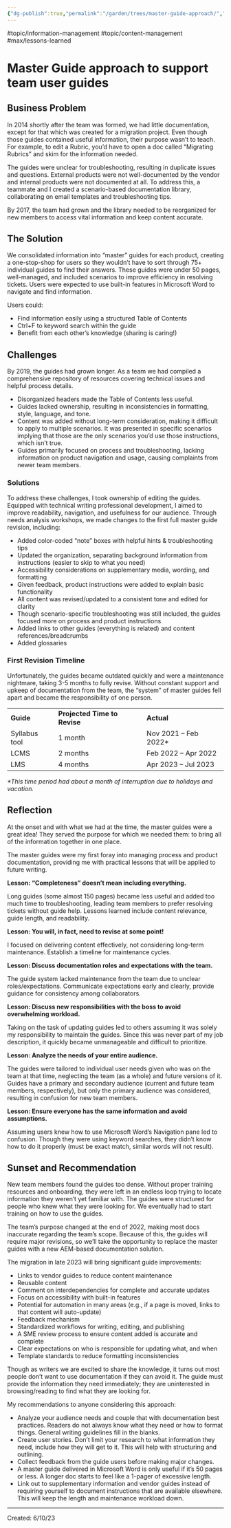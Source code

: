 ```yaml
---
{"dg-publish":true,"permalink":"/garden/trees/master-guide-approach/","created":"2024-12-14T14:07:39.551-05:00","updated":"2025-01-31T23:06:53.088-05:00"}
---
```


#topic/information-management #topic/content-management #max/lessons-learned

# Master Guide approach to support team user guides

## Business Problem

In 2014 shortly after the team was formed, we had little documentation, except for that which was created for a migration project. Even though those guides contained useful information, their purpose wasn’t to teach. For example, to edit a Rubric, you’d have to open a doc called “Migrating Rubrics” and skim for the information needed.

The guides were unclear for troubleshooting, resulting in duplicate issues and questions. External products were not well-documented by the vendor and internal products were not documented at all. To address this, a teammate and I created a scenario-based documentation library, collaborating on email templates and troubleshooting tips.

By 2017, the team had grown and the library needed to be reorganized for new members to access vital information and keep content accurate.

## The Solution

We consolidated information into “master” guides for each product, creating a one-stop-shop for users so they wouldn’t have to sort through 75+ individual guides to find their answers. These guides were under 50 pages, well-managed, and included scenarios to improve efficiency in resolving tickets. Users were expected to use built-in features in Microsoft Word to navigate and find information.

Users could:

- Find information easily using a structured Table of Contents
- Ctrl+F to keyword search within the guide
- Benefit from each other’s knowledge (sharing is caring!)

## Challenges

By 2019, the guides had grown longer. As a team we had compiled a comprehensive repository of resources covering technical issues and helpful process details.

- Disorganized headers made the Table of Contents less useful.
- Guides lacked ownership, resulting in inconsistencies in formatting, style, language, and tone.
- Content was added without long-term consideration, making it difficult to apply to multiple scenarios. It was presented in specific scenarios implying that those are the only scenarios you’d use those instructions, which isn’t true.
- Guides primarily focused on process and troubleshooting, lacking information on product navigation and usage, causing complaints from newer team members.

### Solutions

To address these challenges, I took ownership of editing the guides. Equipped with technical writing professional development, I aimed to improve readability, navigation, and usefulness for our audience. Through needs analysis workshops, we made changes to the first full master guide revision, including:

- Added color-coded “note” boxes with helpful hints & troubleshooting tips
- Updated the organization, separating background information from instructions (easier to skip to what you need)
- Accessibility considerations on supplementary media, wording, and formatting
- Given feedback, product instructions were added to explain basic functionality
- All content was revised/updated to a consistent tone and edited for clarity
- Though scenario-specific troubleshooting was still included, the guides focused more on process and product instructions
- Added links to other guides (everything is related) and content references/breadcrumbs
- Added glossaries

### First Revision Timeline

Unfortunately, the guides became outdated quickly and were a maintenance nightmare, taking 3-5 months to fully revise. Without constant support and upkeep of documentation from the team, the “system” of master guides fell apart and became the responsibility of one person.

|   |   |   |
|---|---|---|
|**Guide**|**Projected Time to Revise**|**Actual**|
|Syllabus tool|1 month|Nov 2021 – Feb 2022*|
|LCMS|2 months|Feb 2022 – Apr 2022|
|LMS|4 months|Apr 2023 – Jul 2023|

_*This time period had about a month of interruption due to holidays and vacation._

## Reflection

At the onset and with what we had at the time, the master guides were a great idea! They served the purpose for which we needed them: to bring all of the information together in one place.

The master guides were my first foray into managing process and product documentation, providing me with practical lessons that will be applied to future writing.

**Lesson: “Completeness” doesn’t mean including everything.**

Long guides (some almost 150 pages) became less useful and added too much time to troubleshooting, leading team members to prefer resolving tickets without guide help. Lessons learned include content relevance, guide length, and readability.

**Lesson: You will, in fact, need to revise at some point!**

I focused on delivering content effectively, not considering long-term maintenance. Establish a timeline for maintenance cycles.

**Lesson: Discuss documentation roles and expectations with the team.**

The guide system lacked maintenance from the team due to unclear roles/expectations. Communicate expectations early and clearly, provide guidance for consistency among collaborators.

**Lesson: Discuss new responsibilities with the boss to avoid overwhelming workload.**

Taking on the task of updating guides led to others assuming it was solely my responsibility to maintain the guides. Since this was never part of my job description, it quickly became unmanageable and difficult to prioritize.

**Lesson: Analyze the needs of your entire audience.**

The guides were tailored to individual user needs given who was on the team at that time, neglecting the team (as a whole) and future versions of it. Guides have a primary and secondary audience (current and future team members, respectively), but only the primary audience was considered, resulting in confusion for new team members.

**Lesson: Ensure everyone has the same information and avoid assumptions.**

Assuming users knew how to use Microsoft Word’s Navigation pane led to confusion. Though they were using keyword searches, they didn’t know how to do it properly (must be exact match, similar words will not result).

## Sunset and Recommendation

New team members found the guides too dense. Without proper training resources and onboarding, they were left in an endless loop trying to locate information they weren’t yet familiar with. The guides were structured for people who knew what they were looking for. We eventually had to start training on how to use the guides.

The team’s purpose changed at the end of 2022, making most docs inaccurate regarding the team’s scope. Because of this, the guides will require major revisions, so we’ll take the opportunity to replace the master guides with a new AEM-based documentation solution.

The migration in late 2023 will bring significant guide improvements:

- Links to vendor guides to reduce content maintenance
- Reusable content
- Comment on interdependencies for complete and accurate updates
- Focus on accessibility with built-in features
- Potential for automation in many areas (e.g., if a page is moved, links to that content will auto-update)
- Feedback mechanism
- Standardized workflows for writing, editing, and publishing
- A SME review process to ensure content added is accurate and complete
- Clear expectations on who is responsible for updating what, and when
- Template standards to reduce formatting inconsistencies

Though as writers we are excited to share the knowledge, it turns out most people don’t want to use documentation if they can avoid it. The guide must provide the information they need immediately; they are uninterested in browsing/reading to find what they are looking for.

My recommendations to anyone considering this approach:

- Analyze your audience needs and couple that with documentation best practices. Readers do not always know what they need or how to format things. General writing guidelines fill in the blanks.
- Create user stories. Don’t limit your research to what information they need, include how they will get to it. This will help with structuring and outlining.
- Collect feedback from the guide users before making major changes.
- A master guide delivered in Microsoft Word is only useful if it’s 50 pages or less. A longer doc starts to feel like a 1-pager of excessive length.
- Link out to supplementary information and vendor guides instead of requiring yourself to document instructions that are available elsewhere. This will keep the length and maintenance workload down.
---
Created: 6/10/23